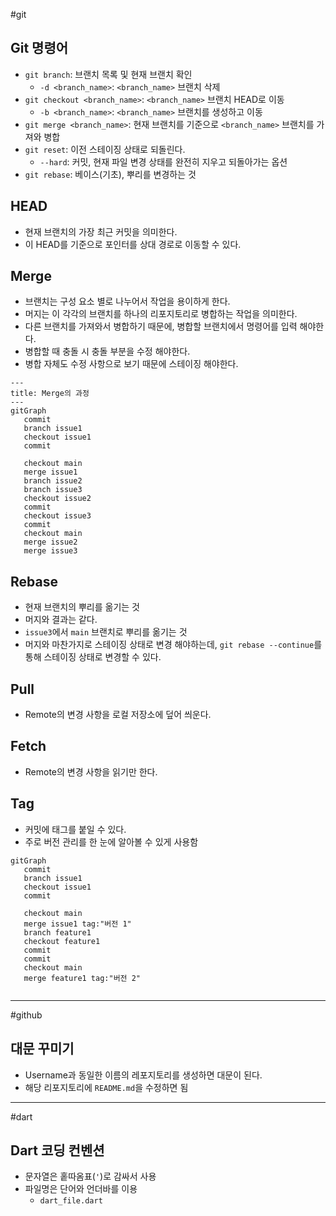 #git

## Git 명령어
- `git branch`: 브랜치 목록 및 현재 브랜치 확인
	- `-d <branch_name>`: `<branch_name>` 브랜치 삭제
- `git checkout <branch_name>`: `<branch_name>` 브랜치 HEAD로 이동
	- `-b <branch_name>`: `<branch_name>` 브랜치를 생성하고 이동
- `git merge <branch_name>`: 현재 브랜치를 기준으로 `<branch_name>` 브랜치를 가져와 병합
- `git reset`: 이전 스테이징 상태로 되돌린다.
	- `--hard`: 커밋, 현재 파일 변경 상태를 완전히 지우고 되돌아가는 옵션
- `git rebase`: 베이스(기초), 뿌리를 변경하는 것

## HEAD
- 현재 브랜치의 가장 최근 커밋을 의미한다.
- 이 HEAD를 기준으로 포인터를 상대 경로로 이동할 수 있다.

## Merge
- 브랜치는 구성 요소 별로 나누어서 작업을 용이하게 한다.
- 머지는 이 각각의 브랜치를 하나의 리포지토리로 병합하는 작업을 의미한다.
- 다른 브랜치를 가져와서 병합하기 때문에, 병합할 브랜치에서 명령어를 입력 해야한다.
- 병합할 때 충돌 시 충돌 부분을 수정 해야한다.
- 병합 자체도 수정 사항으로 보기 때문에 스테이징 해야한다.

```mermaid
---
title: Merge의 과정
---
gitGraph
   commit
   branch issue1
   checkout issue1
   commit
   
   checkout main
   merge issue1
   branch issue2
   branch issue3
   checkout issue2
   commit
   checkout issue3
   commit
   checkout main
   merge issue2
   merge issue3
```
## Rebase
- 현재 브랜치의 뿌리를 옮기는 것
- 머지와 결과는 같다.
- `issue3`에서 `main` 브랜치로 뿌리를 옮기는 것
- 머지와 마찬가지로 스테이징 상태로 변경 해야하는데, `git rebase --continue`를 통해 스테이징 상태로 변경할 수 있다.

## Pull
- Remote의 변경 사항을 로컬 저장소에 덮어 씌운다.

## Fetch
- Remote의 변경 사항을 읽기만 한다.

## Tag
- 커밋에 태그를 붙일 수 있다.
- 주로 버전 관리를 한 눈에 알아볼 수 있게 사용함

```mermaid
gitGraph
   commit
   branch issue1
   checkout issue1
   commit
   
   checkout main
   merge issue1 tag:"버전 1"
   branch feature1
   checkout feature1
   commit
   commit
   checkout main
   merge feature1 tag:"버전 2"
   
```
---

#github
## 대문 꾸미기
- Username과 동일한 이름의 레포지토리를 생성하면 대문이 된다.
- 해당 리포지토리에 `README.md`을 수정하면 됨

---
#dart

## Dart 코딩 컨벤션
- 문자열은 홑따옴표(`'`)로 감싸서 사용
- 파일명은 단어와 언더바를 이용
	- `dart_file.dart`